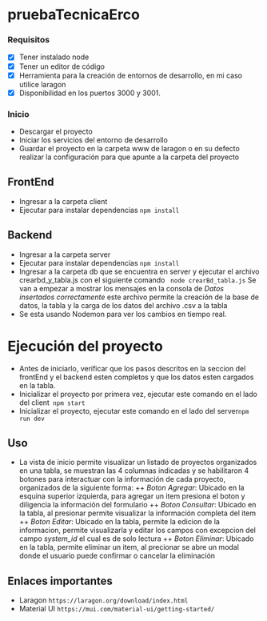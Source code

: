 # pruebaTecnicaErco

### Requisitos

* [x]  Tener instalado node
* [x]  Tener un editor de código
* [x]  Herramienta para la creación de entornos de desarrollo, en mi caso utilice laragon
* [x]  Disponibilidad en los puertos 3000 y 3001.

### Inicio
+ Descargar el proyecto
+ Iniciar los servicios del entorno de desarrollo
+ Guardar el proyecto en la carpeta www de laragon o en su defecto realizar la configuración para que apunte a la carpeta del proyecto

## FrontEnd
+ Ingresar a la carpeta client
+ Ejecutar para instalar dependencias `
npm install
`

## Backend
+ Ingresar a la carpeta server
+ Ejecutar para instalar dependencias `
npm install
`
+ Ingresar a la carpeta db que se encuentra en server y ejecutar el archivo crearbd_y_tabla.js con el siguiente comando ` 
node crearBd_tabla.js
` Se van a empezar a mostrar los mensajes en la consola de *Datos insertados correctamente* este archivo permite la creación de la base de datos, la tabla y la carga de los datos del archivo .csv a la tabla
+ Se esta usando Nodemon para ver los cambios en tiempo real.

# Ejecución del proyecto  
+ Antes de iniciarlo, verificar que los pasos descritos en la seccion del frontEnd y el backend esten completos y que los datos esten cargados en la tabla.
+ Inicializar el proyecto por primera vez, ejecutar este comando en el lado del client` 
npm start
`
+ Inicializar el proyecto, ejecutar este comando en el lado del server`
npm run dev
`
## Uso
+ La vista de inicio permite visualizar un listado de proyectos organizados en una tabla, se muestran las 4 columnas indicadas y se habilitaron 4 botones para interactuar con la información de cada proyecto, organizados de la siguiente forma:
++ *Boton Agregar*: Ubicado en la esquina superior izquierda, para agregar un item presiona el boton y diligencia la información del formulario
++ *Boton Consultar*: Ubicado en la tabla, al presionar permite visualizar la información completa del item
++ *Boton Editar*: Ubicado en la tabla, permite la edicion de la informacion, permite visualizarla y editar los campos con excepcion del campo *system_id* el cual es de solo lectura
++ *Boton Eliminar*: Ubicado en la tabla, permite eliminar un item, al precionar se abre un modal donde el usuario puede confirmar o cancelar la eliminación

## Enlaces importantes
+ Laragon `https://laragon.org/download/index.html`
+ Material UI `https://mui.com/material-ui/getting-started/`
